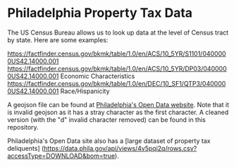 # Philadelphia Property Tax Data

The US Census Bureau allows us to look up data at the level of Census tract by state.  Here are some examples:

https://factfinder.census.gov/bkmk/table/1.0/en/ACS/10_5YR/S1101/0400000US42.14000.001
https://factfinder.census.gov/bkmk/table/1.0/en/ACS/10_5YR/DP03/0400000US42.14000.001  Economic Characteristics
https://factfinder.census.gov/bkmk/table/1.0/en/DEC/10_SF1/QTP3/0400000US42.14000.001  Race/Hispanicity


A geojson file can be found at [Philadelphia's Open Data website](https://www.opendataphilly.org/dataset/census-tracts/resource/7f62ef54-6e24-4c94-9542-cd141172580f).  Note that it is invalid geojson as it has a stray character as the first character.  A cleaned version (with the "d" invalid character removed) can be found in this repository.

Philadelphia's Open Data site also has a [large dataset of property tax deliquents]
(https://data.phila.gov/api/views/4v5pqi2q/rows.csv?accessType=DOWNLOAD&bom=true).

